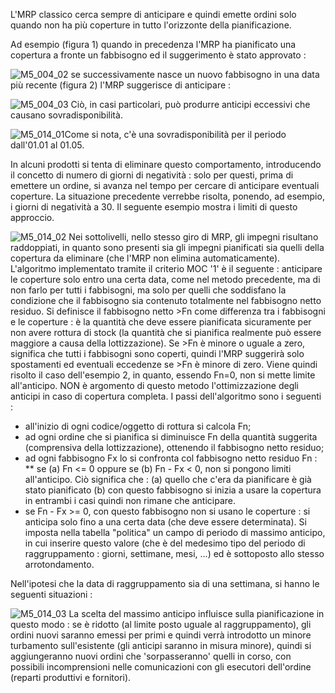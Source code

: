 L'MRP classico cerca sempre di anticipare e quindi emette ordini solo quando non ha più coperture in tutto l'orizzonte della pianificazione.

Ad esempio (figura 1) quando in precedenza l'MRP ha pianificato una copertura a fronte un fabbisogno ed il suggerimento è stato approvato : 

![M5_004_02](http://localhost:3000/immagini/M5_014/M5_004_02.png)
se successivamente nasce un nuovo fabbisogno in una data più recente (figura 2) l'MRP suggerisce di anticipare : 

![M5_004_03](http://localhost:3000/immagini/M5_014/M5_004_03.png)
Ciò, in casi particolari, può produrre anticipi eccessivi che causano sovradisponibilità.

![M5_014_01](http://localhost:3000/immagini/M5_014/M5_014_01.png)Come si nota, c'è una sovradisponibilità per il periodo dall'01.01 al 01.05.

In alcuni prodotti si tenta di eliminare questo comportamento, introducendo il concetto di numero di giorni di negatività :  solo per questi, prima di emettere un ordine, si avanza nel tempo per cercare di anticipare eventuali coperture.
La situazione precedente verrebbe risolta, ponendo, ad esempio, i giorni di negatività a 30.
Il seguente esempio mostra i limiti di questo approccio.


![M5_014_02](http://localhost:3000/immagini/M5_014/M5_014_02.png)
Nei sottolivelli, nello stesso giro di MRP, gli impegni risultano raddoppiati, in quanto sono presenti sia gli impegni pianificati sia quelli della copertura da eliminare (che l'MRP non elimina automaticamente).
L'algoritmo implementato tramite il criterio MOC '1' è il seguente :  anticipare le coperture solo entro una certa data, come nel metodo precedente, ma di non farlo per tutti i fabbisogni, ma solo per quelli che soddisfano la condizione che il fabbisogno sia contenuto totalmente nel fabbisogno netto residuo.
Si definisce il fabbisogno netto >Fn come differenza tra i fabbisogni e le coperture :  è la quantità che deve essere pianificata sicuramente per non avere rottura di stock (la quantità che si pianifica realmente può essere maggiore a causa della lottizzazione).
Se >Fn è minore o uguale a zero, significa che tutti i fabbisogni sono coperti, quindi l'MRP suggerirà solo spostamenti ed eventuali eccedenze se >Fn è minore di zero.
Viene quindi risolto il caso dell'esempio 2, in quanto, essendo Fn=0, non si mette limite all'anticipo.
NON è argomento di questo metodo l'ottimizzazione degli anticipi in caso di copertura completa.
I passi dell'algoritmo sono i seguenti : 
 * all'inizio di ogni codice/oggetto di rottura si calcola Fn;
 * ad ogni ordine che si pianifica si diminuisce Fn della quantità suggerita (comprensiva della lottizzazione), ottenendo il fabbisogno netto residuo;
 * ad ogni fabbisogno Fx lo si confronta col fabbisogno netto residuo Fn : 
 ** se (a) Fn <= 0 oppure se (b) Fn - Fx < 0, non si pongono limiti all'anticipo.
Ciò significa che : 
(a) quello che c'era da pianificare è già stato pianificato
(b) con questo fabbisogno si inizia a usare la copertura
in entrambi i casi quindi non rimane che anticipare.
 * se Fn - Fx >= 0, con questo fabbisogno non si usano le coperture :  si anticipa solo fino a una certa data (che deve essere determinata). Si imposta nella tabella "politica" un campo di periodo di massimo anticipo, in cui inserire questo valore (che è del medesimo tipo del periodo di raggruppamento :  giorni, settimane, mesi, ...) ed è sottoposto allo stesso arrotondamento.

Nell'ipotesi che la data di raggruppamento sia di una settimana, si hanno le seguenti situazioni : 


![M5_014_03](http://localhost:3000/immagini/M5_014/M5_014_03.png)
La scelta del massimo anticipo influisce sulla pianificazione in questo modo :  se è ridotto (al limite posto uguale al raggruppamento), gli ordini nuovi saranno emessi per primi e quindi verrà introdotto
un minore turbamento sull'esistente (gli anticipi saranno in misura minore), quindi si aggiungeranno nuovi ordini che 'sorpasseranno' quelli in corso, con possibili incomprensioni nelle comunicazioni con gli esecutori dell'ordine (reparti produttivi e fornitori).
